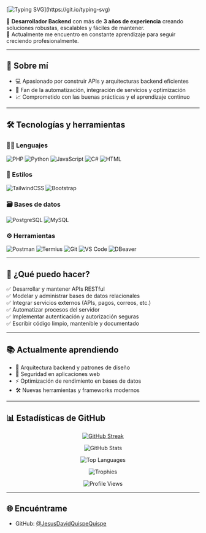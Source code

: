 [![Typing SVG](https://readme-typing-svg.demolab.com?font=Fira+Code&duration=3000&pause=1000&color=FF5F5F&width=435&lines=Hola%2C+soy+Jesús+David+Quispe+Quispe;Backend+Developer+Apasionado;Bienvenido+a+mi+GitHub!)](https://git.io/typing-svg)

🎯 **Desarrollador Backend** con más de **3 años de experiencia** creando soluciones robustas, escalables y fáciles de mantener.  
🚀 Actualmente me encuentro en constante aprendizaje para seguir creciendo profesionalmente.

---

## 🧠 Sobre mí

- 💻 Apasionado por construir APIs y arquitecturas backend eficientes
- 🧩 Fan de la automatización, integración de servicios y optimización
- 📈 Comprometido con las buenas prácticas y el aprendizaje continuo

---

## 🛠️ Tecnologías y herramientas

### 👨‍💻 Lenguajes
![PHP](https://img.shields.io/badge/-PHP-777BB4?style=for-the-badge&logo=php&logoColor=white)
![Python](https://img.shields.io/badge/-Python-3776AB?style=for-the-badge&logo=python&logoColor=white)
![JavaScript](https://img.shields.io/badge/-JavaScript-F7DF1E?style=for-the-badge&logo=javascript&logoColor=black)
![C#](https://img.shields.io/badge/-C%23-239120?style=for-the-badge&logo=c-sharp&logoColor=white)
![HTML](https://img.shields.io/badge/-HTML5-E34F26?style=for-the-badge&logo=html5&logoColor=white)

### 🎨 Estilos
![TailwindCSS](https://img.shields.io/badge/-TailwindCSS-38B2AC?style=for-the-badge&logo=tailwind-css&logoColor=white)
![Bootstrap](https://img.shields.io/badge/-Bootstrap-7952B3?style=for-the-badge&logo=bootstrap&logoColor=white)

### 🗃️ Bases de datos
![PostgreSQL](https://img.shields.io/badge/-PostgreSQL-4169E1?style=for-the-badge&logo=postgresql&logoColor=white)
![MySQL](https://img.shields.io/badge/-MySQL-4479A1?style=for-the-badge&logo=mysql&logoColor=white)

### ⚙️ Herramientas
![Postman](https://img.shields.io/badge/-Postman-FF6C37?style=for-the-badge&logo=postman&logoColor=white)
![Termius](https://img.shields.io/badge/-Termius-2D3035?style=for-the-badge&logo=termius&logoColor=white)
![Git](https://img.shields.io/badge/-Git-F05032?style=for-the-badge&logo=git&logoColor=white)
![VS Code](https://img.shields.io/badge/-VS%20Code-007ACC?style=for-the-badge&logo=visual-studio-code&logoColor=white)
![DBeaver](https://img.shields.io/badge/-DBeaver-372923?style=for-the-badge&logo=dbeaver&logoColor=white)

---

## 🚀 ¿Qué puedo hacer?

✅ Desarrollar y mantener APIs RESTful  
✅ Modelar y administrar bases de datos relacionales  
✅ Integrar servicios externos (APIs, pagos, correos, etc.)  
✅ Automatizar procesos del servidor  
✅ Implementar autenticación y autorización seguras  
✅ Escribir código limpio, mantenible y documentado

---

## 📚 Actualmente aprendiendo

- 🧱 Arquitectura backend y patrones de diseño
- 🔐 Seguridad en aplicaciones web
- ⚡ Optimización de rendimiento en bases de datos
- 🛠️ Nuevas herramientas y frameworks modernos

---

## 📊 Estadísticas de GitHub

<div align="center">

[![GitHub Streak](https://github-readme-streak-stats.herokuapp.com?user=JesusDavidQuispeQuispe&theme=dark&hide_border=true)](https://git.io/streak-stats)

![GitHub Stats](https://github-readme-stats.vercel.app/api?username=JesusDavidQuispeQuispe&show_icons=true&theme=radical&hide_border=true)

![Top Languages](https://github-readme-stats.vercel.app/api/top-langs/?username=JesusDavidQuispeQuispe&layout=compact&theme=radical&hide_border=true)

![Trophies](https://github-profile-trophy.vercel.app/?username=JesusDavidQuispeQuispe&theme=radical&margin-w=10&no-frame=true)

![Profile Views](https://komarev.com/ghpvc/?username=JesusDavidQuispeQuispe&color=blue&style=flat)

</div>

---

## 🌐 Encuéntrame

- GitHub: [@JesusDavidQuispeQuispe](https://github.com/JesusDavidQuispeQuispe)



